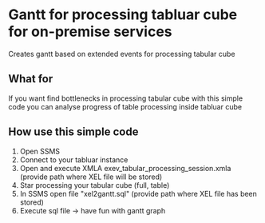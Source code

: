 # Gantt for processing tabluar cube for on-premise services
 Creates gantt based on extended events for processing tabular cube

## What for
If you want find bottlenecks in processing tabular cube with this simple code you can analyse progress of table processing inside tabluar cube 

## How use this simple code
1. Open SSMS 
2. Connect to your tabluar instance
3. Open and execute XMLA exev_tabular_processing_session.xmla (provide path where XEL file will be stored)
4. Star processing your tabular cube (full, table)
5. In SSMS open file "xel2gantt.sql" (provide path where XEL file has been stored)
6. Execute sql file -> have fun with gantt graph
